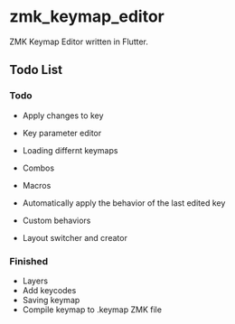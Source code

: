 # zmk_keymap_editor
ZMK Keymap Editor written in Flutter.

## Todo List


### Todo
- Apply changes to key 
- Key parameter editor

- Loading differnt keymaps
- Combos
- Macros
- Automatically apply the behavior of the last edited key

- Custom behaviors
- Layout switcher and creator

### Finished
- Layers
- Add keycodes
- Saving keymap
- Compile keymap to .keymap ZMK file
